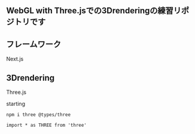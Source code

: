 ## WebGL with Three.jsでの3Drenderingの練習リポジトリです

## フレームワーク
Next.js

## 3Drendering
Three.js

starting
```
npm i three @types/three
```

```tsx: index.tsx
import * as THREE from 'three'
```
